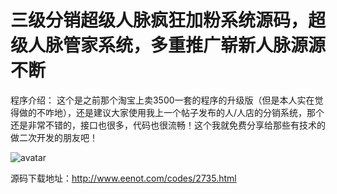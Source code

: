 # 三级分销超级人脉疯狂加粉系统源码，超级人脉管家系统，多重推广崭新人脉源源不断

程序介绍： 这个是之前那个淘宝上卖3500一套的程序的升级版（但是本人实在觉得做的不咋地），还是建议大家使用我上一个帖子发布的人/人店的分销系统，那个还是非常不错的，接口也很多，代码也很流畅！这个我就免费分享给那些有技术的做二次开发的朋友吧！

![avatar](http://img.cdn.eenot.com/uploads/20200328/59563d61c27aac46e5fdde60edb25f0d.gif-sy.png)

源码下载地址：http://www.eenot.com/codes/2735.html
